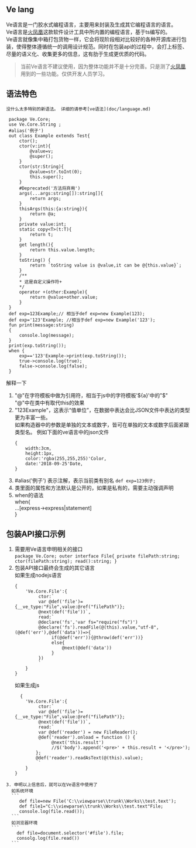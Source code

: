## Ve lang 
   Ve语言是一门胶水式编程语言，主要用来封装及生成其它编程语言的语言。   
   Ve语言是[火凤凰](https://viewparse.com "火凤凰")这款软件设计工具中所内置的编程语言，基于ts编写的。   
   Ve语言就像集中箱打包货物一样，它会将现阶段相对比较好的各种开源库进行包装，使得整体遵循统一的调用设计规范。同时在包装api的过程中，会打上标签、尽量的语义化、收集更多的信息，这有肋于生成更优质的代码。   
   > 当前Ve语言不建议使用，因为整体功能并不是十分完善。只是测了[火凤凰](https://viewparse.com "火凤凰")用到的一些功能。仅供开发人员学习。  
## 语法特色

    没什么太多特别的新语法。 详细的请参考[ve语法](doc/language.md)  

 ```
  package Ve.Core;
  use Ve.Core.String ;
  #alias('例子')
  out class Example extends Test{
      ctor();
      ctor(v:int){
          @value=v;
          @super();
      }
      ctor(str:String){
          @value=str.toInt(0);
          this.super();
      }
      #Deprecated('方法将弃用')
      args(...args:string[]):string[]{
          return args;
      }
      thisArgs(this:{a:string}){
          return @a;
      }
      private value:int;
      static copy<T>(t:T){
          return t;
      }
      get length(){
          return this.value.length;
      }
      toString() {
          return `toString value is @value,it can be @{this.value}`;
      }
      /**
      * 这是自定义操作符+
      */
      operator +(other:Example){
          return @value+other.value;
      }
  }
  def exp=123Example;// 相当于def exp=new Example(123);
  def exp='123'Example; //相当于def exp=new Example('123');
  fun print(message:string)
  {
      console.log(message);
  }
  print(exp.toString());
  when {
      exp=='123'Example->print(exp.toString());
      true->console.log(true);
      false->console.log(false);
  }
  ```
  解释一下
  1. "@"在字符模板中做为引用符，相当于js中的字符模板'${a}'中的"$"  
     "@"中在类中有取代this的效果
  2. "123Example"，这表示“值单位”，在数据中表达会比JSON文件中表达的类型更为丰富一些。  
      如果构造器中的参数是单独的文本或数字，皆可在单独的文本或数字后面紧跟类型名。
      例如下面的ve语言中的json文件
      ```
      {
          width:3cm,
          height:1px,
          color:'rgba(255,255,255)'Color,
          date:'2018-09-25'Date,
      }
      ```      
  3.  #alias('例子') 表示注解，表示当前类有别名
     ```
      def exp=123例子;
     ```
  4. 类里面的属性和方法默认是公开的，如果是私有的，需要主动强调声明
  5. when的语法   
     when{   
         ...\[express->express|statement]   
     }  
## 包装API接口示例
   1. 需要用Ve语言申明相关的接口    
    ```
     package Ve.Core;
     outer interface File{
         private filePath:string;
         ctor(filePath:string);
         read():string;
    }
    ```
   2. 包装API接口最终会生成的其它语言   
      如果生成nodejs语言
      ```
      {
          'Ve.Core.File':{
               ctor:`
               var @def('file')={__ve_type:"File",value:@ref("filePath")};
               @next(def('file'))`,
               read:`
               @declare('fs','var fs="require("fs")')
               @declare('fs').readFile(@(this).value,"utf-8",(@def('err'),@def('data'))=>{
                    if(@def('err')){@throw(def('err'))}
                    else{
                        @next(@def('data'))
                    }
               })
               `
          }
      }
      ```
      如果生成js
      ```
        {
          'Ve.Core.File':{
               ctor:`
               var @def('file')={__ve_type:"File",value:@ref("filePath")};
               @next(def('file'))`,
               read:`
               var @def('reader') = new FileReader();
               @def('reader').onload = function () {
                    @next('this.result')
                    //$('body').append('<pre>' + this.result + '</pre>');
              };
              @def('reader').readAsText(@(this).value);
               `
          }
      }
      ```
    3. 申明以上信息后，就可以在Ve语言中使用了   
      如系统环境   
      ```
         def file=new File('C:\\viewparse\\trunk\\Works\\test.text');
         def file1="C:\\viewparse\\trunk\\Works\\test.text"File;
         console.log(file.read());
      ```
      如浏览器环境   
      ```
        def file=document.selector('#file').file;
        consolg.log(file.read())
      ```

